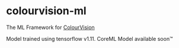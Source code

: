 # colourvision-ml
The ML Framework for [ColourVision](https://github.com/samantharachelb/colourvision)

Model trained using tensorflow v1.11. CoreML Model available soon™
